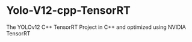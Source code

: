 # Yolo-V12-cpp-TensorRT
The YOLOv12 C++ TensorRT Project in C++ and optimized using NVIDIA TensorRT
